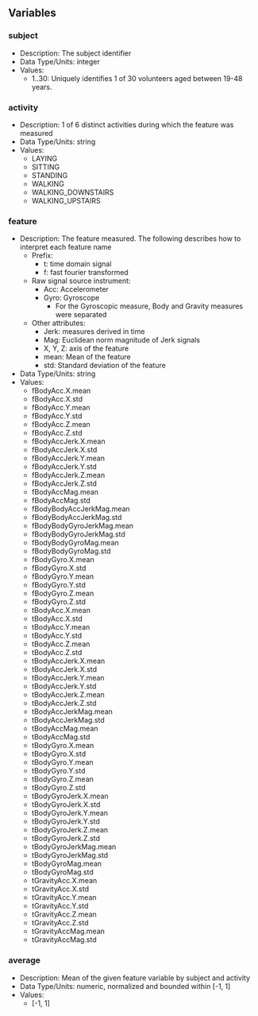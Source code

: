 
## Variables

### subject

  * Description: The subject identifier
  * Data Type/Units: integer
  * Values:
    * 1..30: Uniquely identifies 1 of 30 volunteers aged between 19-48 years.

### activity

  * Description: 1 of 6 distinct activities during which the feature was measured
  * Data Type/Units: string
  * Values:
    * LAYING
    * SITTING
    * STANDING
    * WALKING
    * WALKING_DOWNSTAIRS
    * WALKING_UPSTAIRS

### feature

  * Description: The feature measured.  The following describes how to interpret each feature name
    * Prefix:
      * t: time domain signal
      * f: fast fourier transformed
    * Raw signal source instrument:
      * Acc: Accelerometer
      * Gyro: Gyroscope
        * For the Gyroscopic measure, Body and Gravity measures were separated
    * Other attributes:
      * Jerk: measures derived in time
      * Mag: Euclidean norm magnitude of Jerk signals
      * X, Y, Z: axis of the feature
      * mean: Mean of the feature
      * std: Standard deviation of the feature
  * Data Type/Units: string
  * Values:
    * fBodyAcc.X.mean
    * fBodyAcc.X.std
    * fBodyAcc.Y.mean
    * fBodyAcc.Y.std
    * fBodyAcc.Z.mean
    * fBodyAcc.Z.std
    * fBodyAccJerk.X.mean
    * fBodyAccJerk.X.std
    * fBodyAccJerk.Y.mean
    * fBodyAccJerk.Y.std
    * fBodyAccJerk.Z.mean
    * fBodyAccJerk.Z.std
    * fBodyAccMag.mean
    * fBodyAccMag.std
    * fBodyBodyAccJerkMag.mean
    * fBodyBodyAccJerkMag.std
    * fBodyBodyGyroJerkMag.mean
    * fBodyBodyGyroJerkMag.std
    * fBodyBodyGyroMag.mean
    * fBodyBodyGyroMag.std
    * fBodyGyro.X.mean
    * fBodyGyro.X.std
    * fBodyGyro.Y.mean
    * fBodyGyro.Y.std
    * fBodyGyro.Z.mean
    * fBodyGyro.Z.std
    * tBodyAcc.X.mean
    * tBodyAcc.X.std
    * tBodyAcc.Y.mean
    * tBodyAcc.Y.std
    * tBodyAcc.Z.mean
    * tBodyAcc.Z.std
    * tBodyAccJerk.X.mean
    * tBodyAccJerk.X.std
    * tBodyAccJerk.Y.mean
    * tBodyAccJerk.Y.std
    * tBodyAccJerk.Z.mean
    * tBodyAccJerk.Z.std
    * tBodyAccJerkMag.mean
    * tBodyAccJerkMag.std
    * tBodyAccMag.mean
    * tBodyAccMag.std
    * tBodyGyro.X.mean
    * tBodyGyro.X.std
    * tBodyGyro.Y.mean
    * tBodyGyro.Y.std
    * tBodyGyro.Z.mean
    * tBodyGyro.Z.std
    * tBodyGyroJerk.X.mean
    * tBodyGyroJerk.X.std
    * tBodyGyroJerk.Y.mean
    * tBodyGyroJerk.Y.std
    * tBodyGyroJerk.Z.mean
    * tBodyGyroJerk.Z.std
    * tBodyGyroJerkMag.mean
    * tBodyGyroJerkMag.std
    * tBodyGyroMag.mean
    * tBodyGyroMag.std
    * tGravityAcc.X.mean
    * tGravityAcc.X.std
    * tGravityAcc.Y.mean
    * tGravityAcc.Y.std
    * tGravityAcc.Z.mean
    * tGravityAcc.Z.std
    * tGravityAccMag.mean
    * tGravityAccMag.std

### average

  * Description: Mean of the given feature variable by subject and activity
  * Data Type/Units: numeric, normalized and bounded within [-1, 1]
  * Values:
    * [-1, 1]
